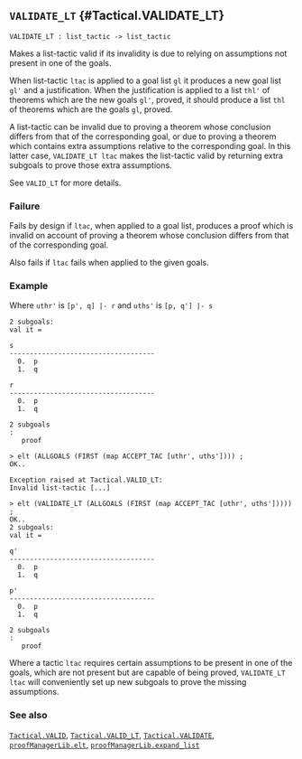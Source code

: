 ## `VALIDATE_LT` {#Tactical.VALIDATE_LT}


```
VALIDATE_LT : list_tactic -> list_tactic
```



Makes a list-tactic valid if its invalidity is due to relying on assumptions
not present in one of the goals.


When list-tactic `ltac` is applied to a goal list `gl`
it produces a new goal list `gl'` and a justification.
When the justification is applied to a list `thl'` of theorems
which are the new goals `gl'`, proved, it should produce a list `thl`
of theorems which are the goals `gl`, proved.

A list-tactic can be invalid due to proving
a theorem whose conclusion differs from that of the corresponding goal,
or due to proving a theorem which contains extra assumptions relative to the
corresponding goal.
In this latter case, `VALIDATE_LT ltac` makes the list-tactic valid
by returning extra subgoals to prove those extra assumptions.

See `VALID_LT` for more details.

### Failure

Fails by design if `ltac`, when applied to a goal list,
produces a proof which is invalid on account of proving
a theorem whose conclusion differs from that of the corresponding goal.

Also fails if `ltac` fails when applied to the given goals.

### Example

Where `uthr'` is `[p', q] |- r` and `uths'` is `[p, q'] |- s`

    
    2 subgoals:
    val it =
    
    s
    ------------------------------------
      0.  p
      1.  q
    
    r
    ------------------------------------
      0.  p
      1.  q
    
    2 subgoals
    :
       proof
    
    > elt (ALLGOALS (FIRST (map ACCEPT_TAC [uthr', uths']))) ;
    OK..
    
    Exception raised at Tactical.VALID_LT:
    Invalid list-tactic [...]
    
    > elt (VALIDATE_LT (ALLGOALS (FIRST (map ACCEPT_TAC [uthr', uths'])))) ;
    OK..
    2 subgoals:
    val it =
    
    q'
    ------------------------------------
      0.  p
      1.  q
    
    p'
    ------------------------------------
      0.  p
      1.  q
    
    2 subgoals
    :
       proof
    


Where a tactic `ltac` requires certain assumptions to be present in
one of the goals,
which are not present but are capable of being proved,
`VALIDATE_LT ltac` will conveniently set up new subgoals to prove the missing
assumptions.

### See also

[`Tactical.VALID`](#Tactical.VALID), [`Tactical.VALID_LT`](#Tactical.VALID_LT), [`Tactical.VALIDATE`](#Tactical.VALIDATE), [`proofManagerLib.elt`](#proofManagerLib.elt), [`proofManagerLib.expand_list`](#proofManagerLib.expand_list)

